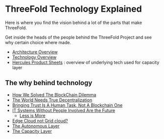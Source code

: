 # ThreeFold Technology Explained

Here is where you find the vision behind a lot of the parts that make ThreeFold.

Get inside the heads of the people behind the ThreeFold Project and see why certain choice where made.

- [Architecture Overview](technology_architecture.md)
- [Technology Overview](technology_overview.md)
- [Hercules Product Sheets](hercules_product_sheets.md)  :   overview of underlying tech used for capacity layer
    
## The why behind technology

- [How We Solved The BlockChain Dilemma](blockchain_dilemma_whitepaper.md)
- [The World Needs True Decentralization](true_decentralized_internet_system.md)
- [Bringing Trust Is A Human Task, Not A Blockchain One](bringing_trust_is_a_human_task.md)
- [IT Systems Without People Involved Are the Future](zero_people_it_is_the_future.md)
  - [Less is More](grid_tech_zeropeople.md)
- [Edge Cloud not Grid cloud?](edge_cloud_not_grid_cloud.md)
- [The Autonomous Layer](autonomous_layer.md)
- [The Capacity Layer](capacity_layer.md)



